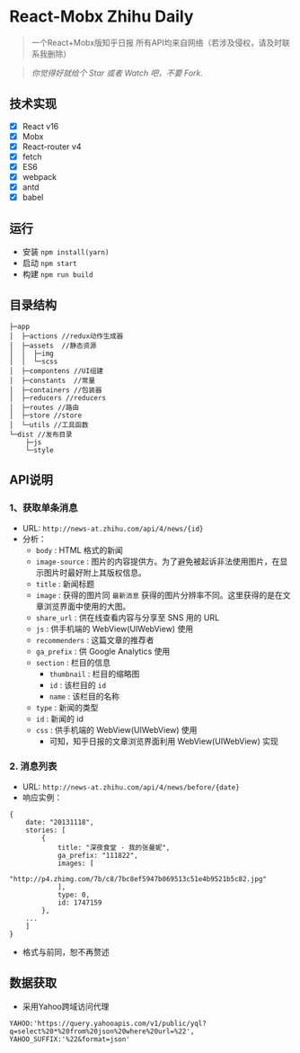 # React-Mobx Zhihu Daily
> 一个React+Mobx版知乎日报 所有API均来自网络（若涉及侵权，请及时联系我删除）

> _你觉得好就给个 Star 或者 Watch 吧，不要 Fork._

## 技术实现
- [x] React v16
- [x] Mobx
- [x] React-router v4
- [x] fetch
- [x] ES6
- [x] webpack
- [x] antd
- [x] babel
 
## 运行
- 安装 `npm install(yarn)`
- 启动 `npm start`
- 构建 `npm run build`
 
## 目录结构
```$xslt
├─app
│  ├─actions //redux动作生成器
│  ├─assets  //静态资源
│  │  ├─img
│  │  └─scss
│  ├─compontens //UI组建
│  ├─constants  //常量
│  ├─containers //包装器
│  ├─reducers //reducers
│  ├─routes //路由
│  ├─store //store
│  └─utils //工具函数
└─dist //发布目录
    ├─js
    └─style
```

## API说明

### 1、获取单条消息
- URL: `http://news-at.zhihu.com/api/4/news/{id}`
- 分析：
    * `body` : HTML 格式的新闻
    * `image-source` : 图片的内容提供方。为了避免被起诉非法使用图片，在显示图片时最好附上其版权信息。
    * `title` : 新闻标题
    * `image` : 获得的图片同 `最新消息` 获得的图片分辨率不同。这里获得的是在文章浏览界面中使用的大图。
    * `share_url` : 供在线查看内容与分享至 SNS 用的 URL
    * `js` : 供手机端的 WebView(UIWebView) 使用
    * `recommenders` : 这篇文章的推荐者
    * `ga_prefix` : 供 Google Analytics 使用
    * `section` : 栏目的信息
        * `thumbnail` : 栏目的缩略图
        * `id` : 该栏目的 `id`
        * `name` : 该栏目的名称
    * `type` : 新闻的类型
    * `id` : 新闻的 id
    * `css` : 供手机端的 WebView(UIWebView) 使用
        * 可知，知乎日报的文章浏览界面利用 WebView(UIWebView) 实现
        
### 2. 消息列表
* URL: `http://news-at.zhihu.com/api/4/news/before/{date}`  
* 响应实例：
```
{
	date: "20131118",
	stories: [
		{
			title: "深夜食堂 · 我的张曼妮",
			ga_prefix: "111822",
			images: [
				"http://p4.zhimg.com/7b/c8/7bc8ef5947b069513c51e4b9521b5c82.jpg"
			],
			type: 0,
			id: 1747159
		},
	...
	]
}
```
* 格式与前同，恕不再赘述

## 数据获取
- 采用Yahoo跨域访问代理
```$xslt
YAHOO:'https://query.yahooapis.com/v1/public/yql?q=select%20*%20from%20json%20where%20url=%22',
YAHOO_SUFFIX:'%22&format=json'
```
